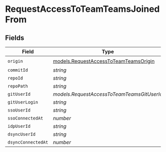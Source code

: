 # RequestAccessToTeamTeamsJoinedFrom


## Fields

| Field                                                                                | Type                                                                                 | Required                                                                             | Description                                                                          |
| ------------------------------------------------------------------------------------ | ------------------------------------------------------------------------------------ | ------------------------------------------------------------------------------------ | ------------------------------------------------------------------------------------ |
| `origin`                                                                             | [models.RequestAccessToTeamTeamsOrigin](../models/requestaccesstoteamteamsorigin.md) | :heavy_check_mark:                                                                   | N/A                                                                                  |
| `commitId`                                                                           | *string*                                                                             | :heavy_minus_sign:                                                                   | N/A                                                                                  |
| `repoId`                                                                             | *string*                                                                             | :heavy_minus_sign:                                                                   | N/A                                                                                  |
| `repoPath`                                                                           | *string*                                                                             | :heavy_minus_sign:                                                                   | N/A                                                                                  |
| `gitUserId`                                                                          | *models.RequestAccessToTeamTeamsGitUserId*                                           | :heavy_minus_sign:                                                                   | N/A                                                                                  |
| `gitUserLogin`                                                                       | *string*                                                                             | :heavy_minus_sign:                                                                   | N/A                                                                                  |
| `ssoUserId`                                                                          | *string*                                                                             | :heavy_minus_sign:                                                                   | N/A                                                                                  |
| `ssoConnectedAt`                                                                     | *number*                                                                             | :heavy_minus_sign:                                                                   | N/A                                                                                  |
| `idpUserId`                                                                          | *string*                                                                             | :heavy_minus_sign:                                                                   | N/A                                                                                  |
| `dsyncUserId`                                                                        | *string*                                                                             | :heavy_minus_sign:                                                                   | N/A                                                                                  |
| `dsyncConnectedAt`                                                                   | *number*                                                                             | :heavy_minus_sign:                                                                   | N/A                                                                                  |